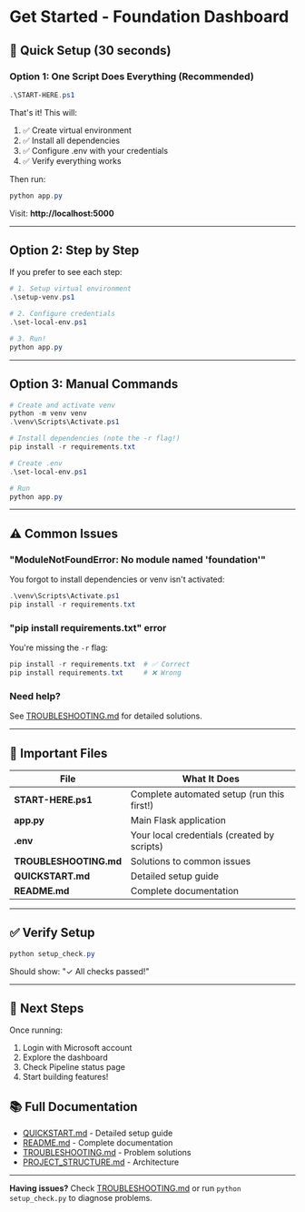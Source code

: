 # Get Started - Foundation Dashboard

## 🚀 Quick Setup (30 seconds)

### Option 1: One Script Does Everything (Recommended)

```powershell
.\START-HERE.ps1
```

That's it! This will:
1. ✅ Create virtual environment
2. ✅ Install all dependencies
3. ✅ Configure .env with your credentials
4. ✅ Verify everything works

Then run:
```powershell
python app.py
```

Visit: **http://localhost:5000**

---

## Option 2: Step by Step

If you prefer to see each step:

```powershell
# 1. Setup virtual environment
.\setup-venv.ps1

# 2. Configure credentials
.\set-local-env.ps1

# 3. Run!
python app.py
```

---

## Option 3: Manual Commands

```powershell
# Create and activate venv
python -m venv venv
.\venv\Scripts\Activate.ps1

# Install dependencies (note the -r flag!)
pip install -r requirements.txt

# Create .env
.\set-local-env.ps1

# Run
python app.py
```

---

## ⚠️ Common Issues

### "ModuleNotFoundError: No module named 'foundation'"

You forgot to install dependencies or venv isn't activated:
```powershell
.\venv\Scripts\Activate.ps1
pip install -r requirements.txt
```

### "pip install requirements.txt" error

You're missing the `-r` flag:
```powershell
pip install -r requirements.txt  # ✅ Correct
pip install requirements.txt     # ❌ Wrong
```

### Need help?

See [TROUBLESHOOTING.md](TROUBLESHOOTING.md) for detailed solutions.

---

## 📁 Important Files

| File | What It Does |
|------|--------------|
| **START-HERE.ps1** | Complete automated setup (run this first!) |
| **app.py** | Main Flask application |
| **.env** | Your local credentials (created by scripts) |
| **TROUBLESHOOTING.md** | Solutions to common issues |
| **QUICKSTART.md** | Detailed setup guide |
| **README.md** | Complete documentation |

---

## ✅ Verify Setup

```powershell
python setup_check.py
```

Should show: "✓ All checks passed!"

---

## 🎯 Next Steps

Once running:
1. Login with Microsoft account
2. Explore the dashboard
3. Check Pipeline status page
4. Start building features!

## 📚 Full Documentation

- [QUICKSTART.md](QUICKSTART.md) - Detailed setup guide
- [README.md](README.md) - Complete documentation
- [TROUBLESHOOTING.md](TROUBLESHOOTING.md) - Problem solutions
- [PROJECT_STRUCTURE.md](PROJECT_STRUCTURE.md) - Architecture

---

**Having issues?** Check [TROUBLESHOOTING.md](TROUBLESHOOTING.md) or run `python setup_check.py` to diagnose problems.

